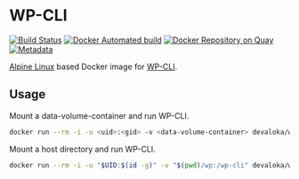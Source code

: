 # WP-CLI

[![Build Status][travis-image]][travis-url]
[![Docker Automated build][docker-image]][docker-url]
[![Docker Repository on Quay][quay-image]][quay-url]
[![Metadata][micro-badger-image]][micro-badger-url]

[Alpine Linux][alpine-linux] based Docker image for [WP-CLI][wp-cli].

## Usage

Mount a data-volume-container and run WP-CLI.

```sh
docker run --rm -i -u <uid>:<gid> -v <data-volume-container> devaloka/wp-cli <command>
```

Mount a host directory and run WP-CLI.

```sh
docker run --rm -i -u "$UID:$(id -g)" -v "$(pwd)/wp:/wp-cli" devaloka/wp-cli <command>
```

[alpine-linux]: https://alpinelinux.org
[wp-cli]: http://wp-cli.org

[travis-image]: https://travis-ci.org/devaloka/wp-cli.svg?branch=master
[travis-url]: https://travis-ci.org/devaloka/wp-cli

[docker-image]: https://img.shields.io/docker/automated/devaloka/wp-cli.svg
[docker-url]: https://hub.docker.com/r/devaloka/wp-cli/

[micro-badger-image]: https://images.microbadger.com/badges/image/devaloka/wp-cli.svg
[micro-badger-url]: https://microbadger.com/images/devaloka/wp-cli

[quay-image]: https://quay.io/repository/devaloka/wp-cli/status
[quay-url]: https://quay.io/repository/devaloka/wp-cli
